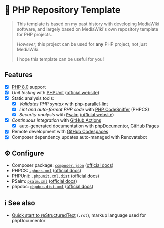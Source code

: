 # 🐘 PHP Repository Template
> This template is based on my past history with developing MediaWiki software, and largely based on MediaWiki's own repository template for PHP projects.
>
> *However*, this project can be used for **any** PHP project, not just MediaWiki.
>
> I hope this template can be useful for you!

## Features
 - [x] [PHP 8.0](https://www.php.net/releases/8.0/en.php) support
 - [x] *Unit testing* with [PHPUnit](https://github.com/sebastianbergmann/phpunit/) ([official website](https://phpunit.de/))
 - [x] Static analysis tools:
   - [x] *Validates PHP syntax* with [php-parallel-lint](https://github.com/php-parallel-lint/PHP-Parallel-Lint)
   - [x] *Lint and auto-format PHP code* with [PHP CodeSniffer](https://github.com/squizlabs/PHP_CodeSniffer) (PHPCS)
   - [x] *Security analysis* with [Psalm](https://github.com/vimeo/psalm) ([official website](https://psalm.dev/))
 - [x] *Continuous integration* with [GitHub Actions](https://github.com/features/actions)
   - [x] auto-generated documentation with [phpDocumentor](https://www.phpdoc.org/), [GitHub Pages](https://docs.github.com/en/pages)
 - [x] Remote development with [GitHub Codespaces](https://github.com/features/codespaces)
 - [x] Composer dependency updates auto-managed with Renovatebot

## ⚙️ Configure
 - Composer package: [`composer.json`](./composer.json) ([official docs](https://getcomposer.org/doc/04-schema.md))
 - PHPCS: [`.phpcs.xml`](./.phpcs.xml) ([official docs](https://github.com/squizlabs/PHP_CodeSniffer/wiki/Advanced-Usage#using-a-default-configuration-file))
 - PHPUnit: [`.phpunit.xml.dist`](./.phpunit.xml.dist) ([official docs](https://phpunit.readthedocs.io/en/9.5/configuration.html))
 - PSalm: [`psalm.xml`](./psalm.xml) ([official docs](https://psalm.dev/docs/running_psalm/configuration/))
 - phpdoc: [`phpdoc.dist.xml`](./phpdoc.dist.xml) ([official docs](https://docs.phpdoc.org/3.0/guide/references/configuration.html))

## ℹ️ See also
 - [Quick start to reStructuredText](https://docutils.sourceforge.io/docs/user/rst/quickstart.html) (`.rst`), markup language used for phpDocumentor